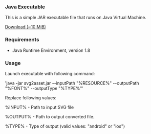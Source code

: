 ### Java Executable

This is a simple JAR executable file that runs on Java Virtual Machine.

[Download (~10 MiB)](./svg2asset.jar)

### Requirements

- Java Runtime Environment, version 1.8

### Usage

Launch executable with following command:

'java -jar svg2asset.jar --inputPath "%RESOURCE%" --outputPath "%FONT%" --outputType "%TYPE%"'

Replace following values:

%INPUT% - Path to input SVG file

%OUTPUT% - Path to output converted file.

%TYPE% - Type of output (valid values: "android" or "ios")